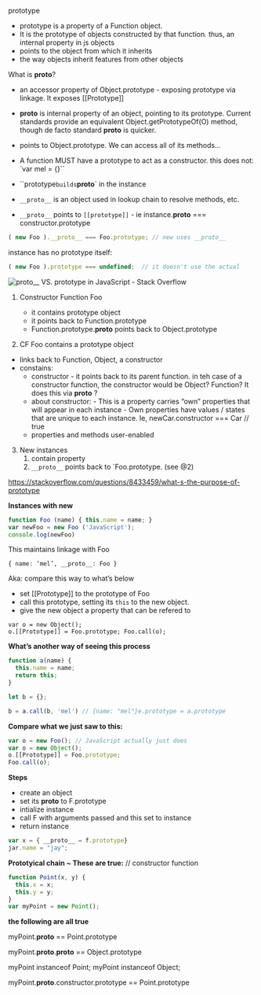 prototype 

- prototype is a property of a Function object. 
- It is the prototype of objects constructed by that function.  thus, an internal property in js objects
- points to the object from which it inherits
- the way objects inherit features from other objects



What is **proto**?

- an accessor property of Object.prototype - exposing prototype via linkage.  It exposes [[Prototype]]
-   __proto__ is internal property of an object, pointing to its prototype. Current standards provide an equivalent Object.getPrototypeOf(O) method, though de facto standard __proto__ is quicker.


-  points to Object.prototype.  We can access all of its methods… 
- A function MUST have a prototype to act as a constructor.  this does not: `var mel = {}``
- ``prototype` builds `__proto__` in the instance
- `__proto__` is an object used in lookup chain to resolve methods, etc. 
- `__proto__` points to `[[prototype]]`  - ie instance.__proto__ === constructor.prototype

```js
( new Foo ).__proto__ === Foo.prototype; // new uses __proto__
```
instance has no prototype itself:
```js
( new Foo ).prototype === undefined;  // it doesn't use the actual
```

![proto__ VS. prototype in JavaScript - Stack Overflow](https://i.stack.imgur.com/AGfN3.png)

1. Constructor Function Foo 
   - it contains prototype object
   - it points back to Function.prototype
   - Function.prototype.__proto__ points back to Object.prototype 

2. CF Foo contains a prototype object 
  - links back to Function, Object, a constructor
  - constains: 
    - constructor - it points back to its parent function.  in teh case of a constructor function, the constructor would be Object? Function?  It does this via __proto__ ?  
    - about constructor: - This is a property carries “own” properties that will appear in each instance - Own properties have values / states that are unique to each instance. Ie, newCar.constructor === Car // true
    - properties and methods user-enabled
      

3. New instances
   1. contain property
   2. `__proto__` points back to `Foo.prototype.  (see @2)




https://stackoverflow.com/questions/8433459/what-s-the-purpose-of-prototype

 **Instances with new**

```js
function Foo (name) { this.name = name; }
var newFoo = new Foo ('JavaScript');
console.log(newFoo)
```
This maintains linkage with Foo
```
{ name: ‘mel’, __proto__: Foo }
```

Aka: compare this way to what’s below

- set [[Prototype]] to the prototype of Foo
- call this prototype, setting its `this` to the new object.
- give the new object a property that can be refered to

```
var o = new Object(); 
o.[[Prototype]] = Foo.prototype; Foo.call(o);
```

**What’s another way of seeing this process**

```js
function a(name) { 
  this.name = name; 
  return this; 
}

let b = {};

b = a.call(b, 'mel') // {name: "mel"}e.prototype = a.prototype
```



**Compare what we just saw to this:** 

```js
var o = new Foo(); // JavaScript actually just does
var o = new Object(); 
o.[[Prototype]] = Foo.prototype; 
Foo.call(o);

```

**Steps**

- create an object
- set its __proto__ to F.prototype
- intialize instance
- call F with arguments passed and this set to instance
- return instance

```js
var x = { __proto__ = f.prototype}
jar.name = "jay";
```


**Prototyical chain ~ These are true:** 
// constructor function

```js
function Point(x, y) {  
  this.x = x;  
  this.y = y;
}
var myPoint = new Point();
```

**the following are all true**

myPoint.__proto__ == Point.prototype

myPoint.__proto__.__proto__ == Object.prototype

myPoint instanceof Point;
myPoint instanceof Object;

myPoint.__proto__.constructor.prototype == Point.prototype 

